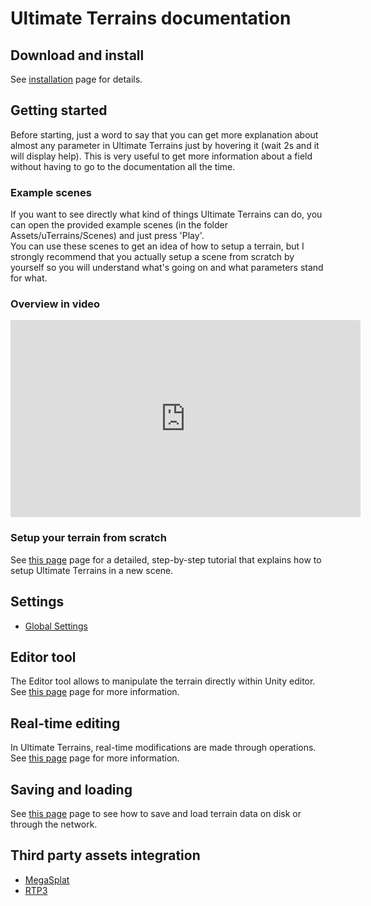# Ultimate Terrains documentation


## Download and install

See [installation](installation.md) page for details.

## Getting started

Before starting, just a word to say that you can get more explanation about almost any parameter in Ultimate Terrains just by hovering it (wait 2s and it will display help). This is very useful to get more information about a field without having to go to the documentation all the time.

### Example scenes

If you want to see directly what kind of things Ultimate Terrains can do, you can open the provided example scenes (in the folder Assets/uTerrains/Scenes) and just press 'Play'.  
You can use these scenes to get an idea of how to setup a terrain, but I strongly recommend that you actually setup a scene from scratch by yourself so you will understand what's going on and what parameters stand for what.

### Overview in video

<iframe src="https://www.youtube.com/embed/gpsxX0kHlHI" width="560" height="315" frameborder="0" allowfullscreen="allowfullscreen"></iframe>

### Setup your terrain from scratch

See [this page](setup-from-scratch.md) page for a detailed, step-by-step tutorial that explains how to setup Ultimate Terrains in a new scene.

## Settings

- [Global Settings](global-settings.md)

## Editor tool

The Editor tool allows to manipulate the terrain directly within Unity editor. See [this page](editor-tool.md) page for more information.

## Real-time editing

In Ultimate Terrains, real-time modifications are made through operations. See [this page](operations.md) page for more information.

## Saving and loading

See [this page](save-load.md) page to see how to save and load terrain data on disk or through the network.

## Third party assets integration

- [MegaSplat](megasplat.md)
- [RTP3](rtp3.md)